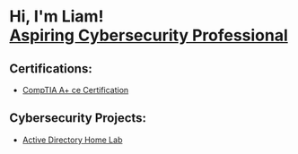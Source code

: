 <h1>Hi, I'm Liam! <br/><a href="https://www.linkedin.com/in/liam-bergerson-123a85216/">Aspiring Cybersecurity Professional</a></h1>

<h2>Certifications:</h2>

- [CompTIA A+ ce Certification](https://www.credly.com/badges/2a13f2c8-6fff-49a6-8411-4964ea9dec7d/linked_in_profile)


<h2>Cybersecurity Projects:</h2>

- [Active Directory Home Lab](https://github.com/liambergerson1/ActiveDirectoryLab)


<!--
Here are some ideas to get you started:

- 🔭 I’m currently working on ...
- 🌱 I’m currently learning ...
- 👯 I’m looking to collaborate on ...
- 🤔 I’m looking for help with ...
- 💬 Ask me about ...
- 📫 How to reach me: ...
- 😄 Pronouns: ...
- ⚡ Fun fact: ...
-->
